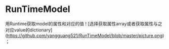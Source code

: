 # RunTimeModel
用Runtime获取model的属性和对应的值
! [选择获取属性array或者获取属性与之对应value的dictionary] (https://github.com/yangguang521/RunTimeModel/blob/master/picture.png)；

